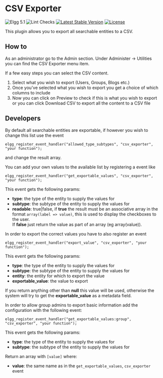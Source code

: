 CSV Exporter
============

![Elgg 5.1](https://img.shields.io/badge/Elgg-5.1-green.svg)
![Lint Checks](https://github.com/ColdTrick/csv_exporter/actions/workflows/lint.yml/badge.svg?event=push)
[![Latest Stable Version](https://poser.pugx.org/coldtrick/csv_exporter/v/stable.svg)](https://packagist.org/packages/coldtrick/csv_exporter)
[![License](https://poser.pugx.org/coldtrick/csv_exporter/license.svg)](https://packagist.org/packages/coldtrick/csv_exporter)

This plugin allows you to export all searchable entities to a CSV.

How to
------

As an administrator go to the Admin section. Under Administer -> Utilities you can find the CSV Exporter menu item.

If a few easy steps you can select the CSV content.

1.  Select what you wish to export (Users, Groups, Blogs etc.)
2.  Once you've selected what you wish to export you get a choice of which columns to include
3.  Now you can click on Preview to check if this is what you wish to export  
or you can click Download CSV to export all the content to a CSV file

Developers
----------

By default all searchable entities are exportable, if however you wish to change this list use the event

`elgg_register_event_handler("allowed_type_subtypes", "csv_exporter", "your function");`

and change the result array.

You can add your own values to the available list by registering a event like  

`elgg_register_event_handler("get_exportable_values", "csv_exporter", "your function");` 

This event gets the following params:

- __type__: the type of the entity to supply the values for
- __subtype__: the subtype of the entity to supply the values for
- __readable__: true|false, if __true__ the result must be an associative array in the format `array(label => value)`, 
this is used to display the checkboxes to the user.  
If __false__ just return the value as part of an array (eg array(value)).

In order to export the correct values you have to also register an event 

`elgg_register_event_handler("export_value", "csv_exporter", "your function");`

This event gets the following params:

- __type__: the type of the entity to supply the values for
- __subtype__: the subtype of the entity to supply the values for
- __entity__: the entity for which to export the value
- __exportable_value__: the value to export

If you return anything other than __null__ this value will be used, otherwise the system will try to get the 
__exportable_value__ as a metadata field.

In order to allow group admins to export basic information add the configuration with the following event:  

`elgg_register_event_handler("get_exportable_values:group", "csv_exporter", "your function");` 
 
This event gets the following params:

- __type__: the type of the entity to supply the values for
- __subtype__: the subtype of the entity to supply the values for

Return an array with `[value]` where:

- __value__: the same name as in the `get_exportable_values`, `csv_exporter` event
